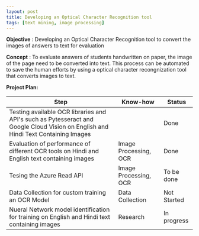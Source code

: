 ```yaml
---
layout: post
title: Developing an Optical Character Recognition tool
tags: [text mining, image processing]
---
```


**Objective** : Developing an Optical Character Recognition tool to convert the images of answers to text for evaluation

**Concept** : To evaluate answers of students handwritten on paper, the image of the page need to be converted into text. This process can be automated to save the human efforts by using a optical character recongnization tool that converts images to text.

**Project Plan:**

| Step | Know-how | Status |
| --- | --- | --- |
| Testing available OCR libraries and API's such as Pytesseract and Google Cloud Vision on English and Hindi Text Containing Images| | Done |
| Evaluation of performance of different OCR tools on Hindi and English text containing images | Image Processing, OCR | Done  |
| Tesing the Azure Read API  | Image Processing, OCR | To be done |
| Data Collection for custom training an OCR Model | Data Collection | Not Started |
| Nueral Network model identification for training on English and Hindi text containing images | Research | In progress |



